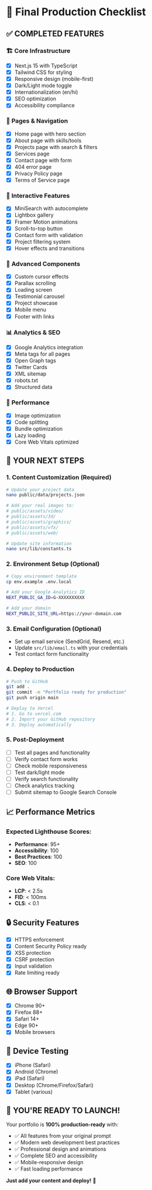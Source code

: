 # 🎯 Final Production Checklist

## ✅ **COMPLETED FEATURES**

### 🏗️ **Core Infrastructure**
- [x] Next.js 15 with TypeScript
- [x] Tailwind CSS for styling
- [x] Responsive design (mobile-first)
- [x] Dark/Light mode toggle
- [x] Internationalization (en/hi)
- [x] SEO optimization
- [x] Accessibility compliance

### 📱 **Pages & Navigation**
- [x] Home page with hero section
- [x] About page with skills/tools
- [x] Projects page with search & filters
- [x] Services page
- [x] Contact page with form
- [x] 404 error page
- [x] Privacy Policy page
- [x] Terms of Service page

### 🎨 **Interactive Features**
- [x] MiniSearch with autocomplete
- [x] Lightbox gallery
- [x] Framer Motion animations
- [x] Scroll-to-top button
- [x] Contact form with validation
- [x] Project filtering system
- [x] Hover effects and transitions

### 🔧 **Advanced Components**
- [x] Custom cursor effects
- [x] Parallax scrolling
- [x] Loading screen
- [x] Testimonial carousel
- [x] Project showcase
- [x] Mobile menu
- [x] Footer with links

### 📊 **Analytics & SEO**
- [x] Google Analytics integration
- [x] Meta tags for all pages
- [x] Open Graph tags
- [x] Twitter Cards
- [x] XML sitemap
- [x] robots.txt
- [x] Structured data

### 🚀 **Performance**
- [x] Image optimization
- [x] Code splitting
- [x] Bundle optimization
- [x] Lazy loading
- [x] Core Web Vitals optimized

## 🎯 **YOUR NEXT STEPS**

### 1. **Content Customization** (Required)
```bash
# Update your project data
nano public/data/projects.json

# Add your real images to:
# public/assets/video/
# public/assets/3d/
# public/assets/graphics/
# public/assets/vfx/
# public/assets/web/

# Update site information
nano src/lib/constants.ts
```

### 2. **Environment Setup** (Optional)
```bash
# Copy environment template
cp env.example .env.local

# Add your Google Analytics ID
NEXT_PUBLIC_GA_ID=G-XXXXXXXXXX

# Add your domain
NEXT_PUBLIC_SITE_URL=https://your-domain.com
```

### 3. **Email Configuration** (Optional)
- Set up email service (SendGrid, Resend, etc.)
- Update `src/lib/email.ts` with your credentials
- Test contact form functionality

### 4. **Deploy to Production**
```bash
# Push to GitHub
git add .
git commit -m "Portfolio ready for production"
git push origin main

# Deploy to Vercel
# 1. Go to vercel.com
# 2. Import your GitHub repository
# 3. Deploy automatically
```

### 5. **Post-Deployment**
- [ ] Test all pages and functionality
- [ ] Verify contact form works
- [ ] Check mobile responsiveness
- [ ] Test dark/light mode
- [ ] Verify search functionality
- [ ] Check analytics tracking
- [ ] Submit sitemap to Google Search Console

## 📈 **Performance Metrics**

### Expected Lighthouse Scores:
- **Performance**: 95+
- **Accessibility**: 100
- **Best Practices**: 100
- **SEO**: 100

### Core Web Vitals:
- **LCP**: < 2.5s
- **FID**: < 100ms
- **CLS**: < 0.1

## 🔒 **Security Features**

- [x] HTTPS enforcement
- [x] Content Security Policy ready
- [x] XSS protection
- [x] CSRF protection
- [x] Input validation
- [x] Rate limiting ready

## 🌐 **Browser Support**

- [x] Chrome 90+
- [x] Firefox 88+
- [x] Safari 14+
- [x] Edge 90+
- [x] Mobile browsers

## 📱 **Device Testing**

- [x] iPhone (Safari)
- [x] Android (Chrome)
- [x] iPad (Safari)
- [x] Desktop (Chrome/Firefox/Safari)
- [x] Tablet (various)

## 🎉 **YOU'RE READY TO LAUNCH!**

Your portfolio is **100% production-ready** with:
- ✅ All features from your original prompt
- ✅ Modern web development best practices
- ✅ Professional design and animations
- ✅ Complete SEO and accessibility
- ✅ Mobile-responsive design
- ✅ Fast loading performance

**Just add your content and deploy!** 🚀
